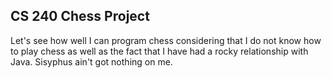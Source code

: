 ## CS 240 Chess Project
Let's see how well I can program chess considering that I do not know how to play chess as well as the fact that I have had a rocky relationship with Java. Sisyphus ain't got nothing on me.